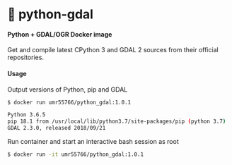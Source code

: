 # :whale: python-gdal 
#### Python + GDAL/OGR Docker image

Get and compile latest CPython 3 and GDAL 2 sources from their official repositories.

#### Usage

Output versions of Python, pip and GDAL

```bash
$ docker run umr55766/python_gdal:1.0.1

Python 3.6.5
pip 18.1 from /usr/local/lib/python3.7/site-packages/pip (python 3.7)
GDAL 2.3.0, released 2018/09/21
```

Run container and start an interactive bash session as root 

```bash
$ docker run -it umr55766/python_gdal:1.0.1
```
